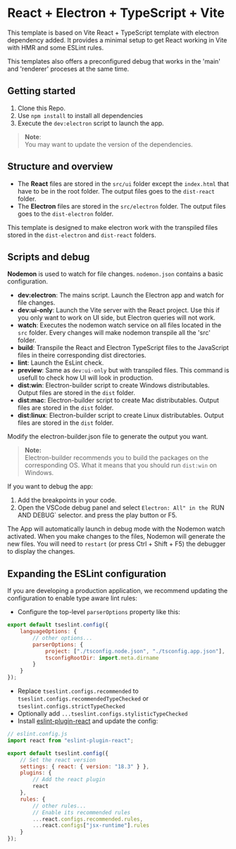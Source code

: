 # React + Electron + TypeScript + Vite

This template is based on Vite React + TypeScript template with electron dependency added. It provides a minimal setup to get React working in Vite with HMR and some ESLint rules.

This templates also offers a preconfigured debug that works in the 'main' and 'renderer' proceses at the same time.

## Getting started

1. Clone this Repo.
2. Use `npm install` to install all dependencies
3. Execute the `dev:electron` script to launch the app.

> **Note**:  
> You may want to update the version of the dependencies.

## Structure and overview

-   The **React** files are stored in the `src/ui` folder except the `index.html` that have to be in the root folder. The output files goes to the `dist-react` folder.
-   The **Electron** files are stored in the `src/electron` folder. The output files goes to the `dist-electron` folder.

This template is designed to make electron work with the transpiled files stored in the `dist-electron` and `dist-react` folders.

## Scripts and debug

**Nodemon** is used to watch for file changes. `nodemon.json` contains a basic configuration.

-   **dev:electron**: The mains script. Launch the Electron app and watch for file changes.
-   **dev:ui-only**: Launch the Vite server with the React project. Use this if you only want to work on UI side, but Electron queries will not work.
-   **watch**: Executes the nodemon watch service on all files located in the `src` folder. Every changes will make nodemon transpile all the 'src' folder.
-   **build**: Transpile the React and Electron TypeScript files to the JavaScript files in theire corresponding dist directories.
-   **lint**: Launch the EsLint check.
-   **preview**: Same as `dev:ui-only` but with transpiled files. This command is usefull to check how UI will look in production.
-   **dist:win**: Electron-builder script to create Windows distributables. Output files are stored in the `dist` folder.
-   **dist:mac**: Electron-builder script to create Mac distributables. Output files are stored in the `dist` folder.
-   **dist:linux**: Electron-builder script to create Linux distributables. Output files are stored in the `dist` folder.

Modify the electron-builder.json file to generate the output you want.

> **Note:**  
> Electron-builder recommends you to build the packages on the corresponding OS. What it means that you should run `dist:win` on Windows.

If you want to debug the app:

1. Add the breakpoints in your code.
2. Open the VSCode debug panel and select `Electron: All" in the `RUN AND DEBUG` selector. and press the play button or F5.

The App will automatically launch in debug mode with the Nodemon watch activated.
When you make changes to the files, Nodemon will generate the new files. You will need to `restart` (or press Ctrl + Shift + F5) the debugger to display the changes.

## Expanding the ESLint configuration

If you are developing a production application, we recommend updating the configuration to enable type aware lint rules:

-   Configure the top-level `parserOptions` property like this:

```js
export default tseslint.config({
    languageOptions: {
        // other options...
        parserOptions: {
            project: ["./tsconfig.node.json", "./tsconfig.app.json"],
            tsconfigRootDir: import.meta.dirname
        }
    }
});
```

-   Replace `tseslint.configs.recommended` to `tseslint.configs.recommendedTypeChecked` or `tseslint.configs.strictTypeChecked`
-   Optionally add `...tseslint.configs.stylisticTypeChecked`
-   Install [eslint-plugin-react](https://github.com/jsx-eslint/eslint-plugin-react) and update the config:

```js
// eslint.config.js
import react from "eslint-plugin-react";

export default tseslint.config({
    // Set the react version
    settings: { react: { version: "18.3" } },
    plugins: {
        // Add the react plugin
        react
    },
    rules: {
        // other rules...
        // Enable its recommended rules
        ...react.configs.recommended.rules,
        ...react.configs["jsx-runtime"].rules
    }
});
```
